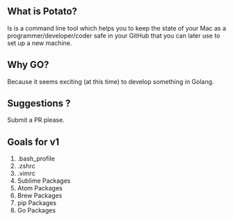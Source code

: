 ## What is Potato?

Is is a command line tool which helps you to keep the state of your Mac as a programmer/developer/coder safe in your GitHub that you
can later use to set up a new machine.

## Why GO?

Because it seems exciting (at this time) to develop something in Golang.

## Suggestions ?

Submit a PR please.


## Goals for v1

1. .bash_profile
2. .zshrc
3. .vimrc
4. Sublime Packages
5. Atom Packages
6. Brew Packages
7. pip Packages
8. Go Packages
